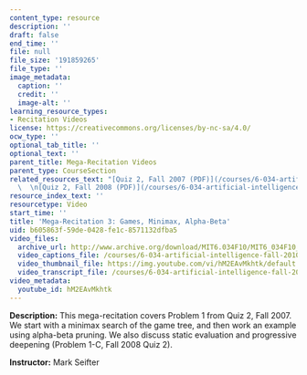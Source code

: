 ```yaml
---
content_type: resource
description: ''
draft: false
end_time: ''
file: null
file_size: '191859265'
file_type: ''
image_metadata:
  caption: ''
  credit: ''
  image-alt: ''
learning_resource_types:
- Recitation Videos
license: https://creativecommons.org/licenses/by-nc-sa/4.0/
ocw_type: ''
optional_tab_title: ''
optional_text: ''
parent_title: Mega-Recitation Videos
parent_type: CourseSection
related_resources_text: "[Quiz 2, Fall 2007 (PDF)](/courses/6-034-artificial-intelligence-fall-2010/resources/mit6_034f10_quiz2_2007)\
  \  \n[Quiz 2, Fall 2008 (PDF)](/courses/6-034-artificial-intelligence-fall-2010/resources/mit6_034f10_quiz2_2008)"
resource_index_text: ''
resourcetype: Video
start_time: ''
title: 'Mega-Recitation 3: Games, Minimax, Alpha-Beta'
uid: b605863f-59de-0428-fe1c-8571132dfba5
video_files:
  archive_url: http://www.archive.org/download/MIT6.034F10/MIT6_034F10_rec03_300k.mp4
  video_captions_file: /courses/6-034-artificial-intelligence-fall-2010/23b280f5a18b5baa9c9f3e1e6e13eaab_hM2EAvMkhtk.vtt
  video_thumbnail_file: https://img.youtube.com/vi/hM2EAvMkhtk/default.jpg
  video_transcript_file: /courses/6-034-artificial-intelligence-fall-2010/e83131e9d1eddde294b6a86bb6580c55_hM2EAvMkhtk.pdf
video_metadata:
  youtube_id: hM2EAvMkhtk
---
```

**Description:** This mega-recitation covers Problem 1 from Quiz 2, Fall 2007. We start with a minimax search of the game tree, and then work an example using alpha-beta pruning. We also discuss static evaluation and progressive deepening (Problem 1-C, Fall 2008 Quiz 2).

**Instructor:** Mark Seifter